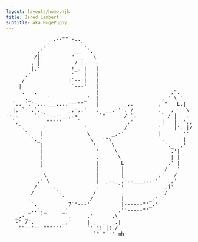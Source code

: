 ```yaml
---
layout: layouts/home.njk
title: Jared Lambert
subtitle: aka HugePuppy
---
```


<pre>
              _.--""`-..
            ,'          `.
          ,'          __  `.
         /|          " __   \
        , |           / |.   .
        |,'          !_.'|   |
      ,'             '   |   |
     /              |`--'|   |
    |                `---'   |
     .   ,                   |                       ,".
      ._     '           _'  |                    , ' \ `
  `.. `.`-...___,...---""    |       __,.        ,`"   L,|
  |, `- .`._        _,-,.'   .  __.-'-. /        .   ,    \
-:..     `. `-..--_.,.<       `"      / `.        `-/ |   .
  `,         """"'     `.              ,'         |   |  ',,
    `.      '            '            /          '    |'. |/
      `.   |              \       _,-'           |       ''
        `._'               \   '"\                .      |
           |                '     \                `._  ,'
           |                 '     \                 .'|
           |                 .      \                | |
           |                 |       L              ,' |
           `                 |       |             /   '
            \                |       |           ,'   /
          ,' \               |  _.._ ,-..___,..-'    ,'
         /     .             .      `!             ,j'
        /       `.          /        .           .'/
       .          `.       /         |        _.'.'
        `.          7`'---'          |------"'_.'
       _,.`,_     _'                ,''-----"'
   _,-_    '       `.     .'      ,\
   -" /`.         _,'     | _  _  _.|
    ""--'---"""""'        `' '! |! /
                            `" " -' mh
</pre>
